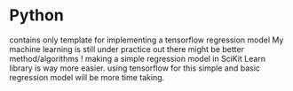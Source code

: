 # Python
 contains only template for implementing a tensorflow regression model
 My machine learning is still under practice 
 out there might be better method/algorithms
! making a simple regression model in SciKit Learn library is way more easier.
using tensorflow for this simple and basic regression model will be more time taking.



